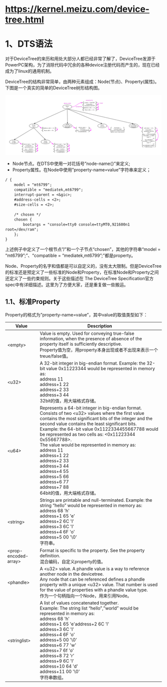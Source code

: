 # https://kernel.meizu.com/device-tree.html


# 1、DTS语法

对于DeviceTree的来历和用处大部分人都已经非常了解了，DeviceTree发源于PowerPC架构，为了消除代码中冗余的各种device注册代码而产生的，现在已经成为了linux的通用机制。

DeviceTree的结构非常简单，由两种元素组成：Node(节点)、Property(属性)。下图是一个真实的简单的DeviceTree树形结构图。

<img src="https://github.com/lowkeyway/Embedded/blob/master/Software/OS/Linux/Pic/DTS/DeviceTree.png">

+ Node节点。在DTS中使用一对花括号”node-name{}”来定义;
+ Property属性。在Node中使用”property-name=value”字符串来定义；

```
/ {
	model = "mt6799";
	compatible = "mediatek,mt6799";
	interrupt-parent = <&gic>;
	#address-cells = <2>;
	#size-cells = <2>;

	/* chosen */
	chosen {
		bootargs = "console=tty0 console=ttyMT0,921600n1 root=/dev/ram";
	};
}
```

上述例子中定义了一个根节点”/”和一个子节点“chosen”，其他的字符串“model = “mt6799”;”、“compatible = “mediatek,mt6799”;”都是property。

Node、Property的名字和值都是可以自定义的，没有太大限制。但是DeviceTree的标准还是预定义了一些标准的Node和Property，在标准Node和Property之间还定义了一些约束规则。关于这些描述在 The DeviceTree Specification官方spec中有详细描述。这里为了方便大家，还是重复做一些搬运。

## 1.1、标准Property

Property的格式为”property-name=value”，其中value的取值类型如下：

Value	| Description
-|-
\<empty\>	| Value is empty. Used for conveying true-false information, when the presence of absence of the property itself is sufficiently descriptive.<br>Property值为空，用property本身出现或者不出现来表示一个treue/false值。
\<u32\>|	A 32-bit integer in big-endian format. Example: the 32-bit value 0x11223344 would be represented in memory as:<br>address 11<br>address+1 22<br>address+2 33<br>address+3 44<br>32bit的值，用大端格式存储。
\<u64\>|	Represents a 64-bit integer in big-endian format. Consists of two \<u32\> values where the first value contains the most significant bits of the integer and the second value contains the least significant bits.<br>Example: the 64-bit value 0x1122334455667788 would be represented as two cells as: <0x11223344 0x55667788>.<br>The value would be represented in memory as:<br>address 11<br>address+1 22<br>address+2 33<br>address+3 44<br>address+4 55<br>address+5 66<br>address+6 77<br>address+7 88<br>64bit的值，用大端格式存储。
\<string\>|	Strings are printable and null-terminated. Example: the string “hello” would be represented in memory as:<br>address 68 'h'<br>address+1 65 'e'<br>address+2 6C 'l'<br>address+3 6C 'l'<br>address+4 6F 'o'<br>address+5 00 '\0'<br>字符串。
\<prop-encoded-array\> |	Format is specific to the property. See the property definition.<br>混合编码，自定义property的值。
\<phandle\>|	A \<u32\> value. A phandle value is a way to reference another node in the devicetree.<br>Any node that can be referenced defines a phandle property with a unique \<u32\> value. That number is used for the value of properties with a phandle value type.<br>作为一个句柄指向一个Node，用来引用Node。
\<stringlist\>|	A list of <string> values concatenated together.<br>Example: The string list “hello”,”world” would be represented in memory as:<br>address 68 'h'<br>address+1 65 'e'address+2 6C 'l'<br>address+3 6C 'l'<br>address+4 6F 'o'<br>address+5 00 '\0'<br>address+6 77 'w'<br>address+7 6f 'o'<br>address+8 72 'r'<br>address+9 6C 'l'<br>address+10 64 'd'<br>address+11 00 '\0'<br>字符串数组。
